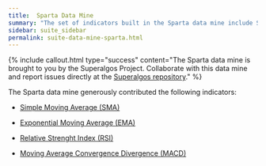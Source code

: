 ```yaml
---
title:  Sparta Data Mine
summary: "The set of indicators built in the Sparta data mine include Simple Moving Average (SMA), Exponential Moving Averege (EMA), Relative Strenght Index (RSI), and Moving Average convergence Divergence (MACD)."
sidebar: suite_sidebar
permalink: suite-data-mine-sparta.html
---
```


{% include callout.html type="success" content="The Sparta data mine is brought to you by the Superalgos Project. Collaborate with this data mine and report issues directly at the <a href='https://github.com/Superalgos/Superalgos'  rel='nofollow' rel='noopener' target='_blank'>Superalgos repository</a>." %}

The Sparta data mine generously contributed the following indicators:

* [Simple Moving Average (SMA)](suite-indicator-simple-moving-average.html)

* [Exponential Moving Average (EMA)](suite-indicator-exponential-moving-average.html)

* [Relative Strenght Index (RSI)](suite-indicator-relative-strenght-index.html)

* [Moving Average Convergence Divergence (MACD)](suite-indicator-moving-average-convergence-divergence.html)